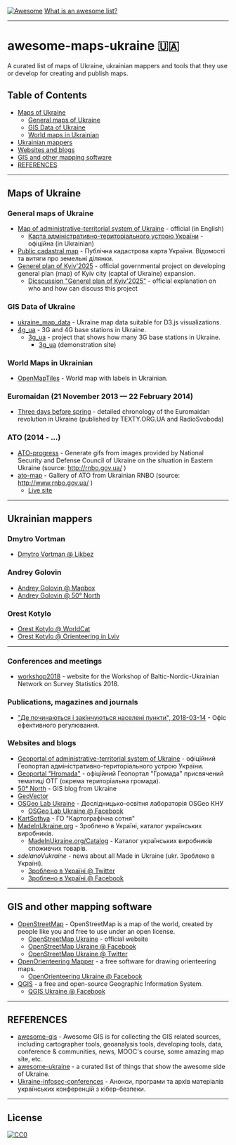 [![Awesome](https://cdn.rawgit.com/sindresorhus/awesome/d7305f38d29fed78fa85652e3a63e154dd8e8829/media/badge.svg)](https://github.com/sindresorhus/awesome) [What is an awesome list?](https://github.com/sindresorhus/awesome/blob/master/awesome.md)

***

# awesome-maps-ukraine 🇺🇦

A curated list of maps of Ukraine, ukrainian mappers and tools that they use or develop for creating and publish maps.

## Table of Contents
- [Maps of Ukraine](#maps-of-ukraine)
  - [General maps of Ukraine](#general-maps-of-ukraine)
  - [GIS Data of Ukraine](#gis-data-of-ukraine)
  - [World maps in Ukrainian](#world-maps-in-ukrainian)
- [Ukrainian mappers](#ukrainian-mappers)
- [Websites and blogs](#websites-and-blogs)
- [GIS and other mapping software](#gis-and-other-mapping-software)
- [REFERENCES](#references)

***

## Maps of Ukraine

### General maps of Ukraine

- [Map of administrative-territorial system of Ukraine](http://atu.minregion.gov.ua/en/karta) - official (in English)
  - [Карта адміністративно-територіального устрою України](http://atu.minregion.gov.ua/ua/karta) - офіційна (in Ukrainian) 
- [Public cadastral map](http://map.land.gov.ua/kadastrova-karta) - Публічна кадастрова карта України. Відомості та витяги про земельні ділянки.
- [Generel plan of Kyiv'2025](http://kga.gov.ua/generalnij-plan/genplan2025) - official governmental project on developing general plan (map) of Kyiv city (captal of Ukraine) expansion.
  - [Dicscussion "Generel plan of Kyiv'2025"](http://kga.gov.ua/obgovorennya-generalnogo-planu-mista-kieva) - official explanation on who and how can discuss this project

### GIS Data of Ukraine

- [ukraine_map_data](http://github.com/vsapsai/ukraine_map_data) - Ukraine map data suitable for D3.js visualizations.
- [4g_ua](https://github.com/OperKH/4g_ua) - 3G and 4G base stations in Ukraine.
  - [3g_ua](https://github.com/OperKH/3g_ua) - project that shows how many 3G base stations in Ukraine.
    - [3g_ua](http://3g.19min.com) (demonstration site)

### World Maps in Ukrainian
- [OpenMapTiles](https://openmaptiles.org/languages/uk/#1.38/0/0) - World map with labels in Ukrainian.

### Euromaidan (21 November 2013 — 22 February 2014)

- [Three days before spring](http://github.com/yarynam/maidan_maps) - detailed chronology of the Euromaidan revolution in Ukraine (published by TEXTY.ORG.UA and RadioSvoboda)

### ATO (2014 - ...)

- [ATO-progress](http://github.com/yurikoval/ATO-progress) - Generate gifs from images provided by National Security and Defense Council of Ukraine on the situation in Eastern Ukraine (source: http://rnbo.gov.ua/ )
- [ato-map](https://github.com/xainse/ato-map) - Gallery of ATO from Ukrainian RNBO (source: http://www.rnbo.gov.ua/ )
  - [Live site](http://ato-map.xain.in.ua/)

***

## Ukrainian mappers

### Dmytro Vortman

- [Dmytro Vortman @ Likbez](http://likbez.org.ua/ua/author/vortman)

### Andrey Golovin

- [Andrey Golovin @ Mapbox](http://www.mapbox.com/about/team/andrey-golovin/)
- [Andrey Golovin @ 50° North](http://www.50northspatial.org/andrey-golovin-becoming-legendary-mapper/)

### Orest Kotylo

- [Orest Kotylo @ WorldCat](http://www.worldcat.org/identities/viaf-305501675/)
- [Orest Kotylo @ Orienteering in Lviv](http://orient.lviv.ua/cart1.php)

***

### Conferences and meetings

- [workshop2018](https://github.com/djhurio/workshop2018) - website for the Workshop of Baltic-Nordic-Ukrainian Network on Survey Statistics 2018.

### Publications, magazines and journals

- ["Де починаються і закінчуються населені пункти", 2018-03-14](http://brdo.com.ua/news/de-pochynayutsya-zakinchuyutsya-naseleni-punkty/) - Офіс ефективного регулювання.

### Websites and blogs

- [Geoportal of administrative-territorial system of Ukraine](http://atu.minregion.gov.ua/ua/home) - офіційний Геопортал адміністративно-територіального устрою України.
- [Geoportal "Hromada"](https://otg.land.gov.ua/) - офіційний Геопортал "Громада" присвячений тематиці ОТГ (окрема територіальна громада).
- [50° North](http://50northspatial.org) - GIS blog from Ukraine
- [GeoVector]()
- [OSGeo Lab Ukraine](http://lab.osgeo.org.ua) - Дослідницько-освітня лабораторія OSGeo КНУ
  - [OSGeo Lab Ukraine @ Facebook](http://facebook.com/lab.osgeo.ua/)
- [KartSothya](http://kartsotnya.com.ua) - ГО "Картографічна сотня"
- [MadeInUkraine.org](https://madeinua.org/) - Зроблено в Україні, каталог українських виробників.
  - [MadeInUkraine.org/Catalog](https://madeinua.org/catalog/) - Каталог українських виробників споживчих товарів.
- *sdelanoVukraine* - news about all Made in Ukraine (ukr. Зроблено в Україні).
  - [Зроблено в Україні @ Twitter](https://twitter.com/sdelanoVukraine)
  - [Зроблено в Україні @ Facebook](https://www.facebook.com/sdelanoVukraine/)
***

## GIS and other mapping software

- [OpenStreetMap](http://openstreetmap.org) - OpenStreetMap is a map of the world, created by people like you and free to use under an open license.
  - [OpenStreetMap Ukraine](http://openstreetmap.org.ua) - official website
  - [OpenStreetMap Ukraine @ Facebook](http://facebook.com/openstreetmapua)
  - [OpenStreetMap Ukraine @ Twitter](https://twitter.com/osm_ua)
- [OpenOrienteering Mapper](http://openorienteering.org/apps/mapper) - a free software for drawing orienteering maps.
  - [OpenOrienteering Ukraine @ Facebook](http://facebook.com/OpenOrienteeringUkraine)
- [QGIS](http://qgis.org) - a free and open-source Geographic Information System.
  - [QGIS Ukraine @ Facebook](http://facebook.com/QGIS.UA)

***

## REFERENCES

- [awesome-gis](https://github.com/sshuair/awesome-gis) - Awesome GIS is for collecting the GIS related sources, including cartographer tools, geoanalysis tools, developing tools, data, conference & communities, news, MOOC's course, some amazing map site, etc.
- [awesome-ukraine](https://github.com/yavorsky/awesome-ukraine) - a curated list of things that show the awesome side of Ukraine.
- [Ukraine-infosec-conferences](https://github.com/sapran/Ukraine-infosec-conferences) - Анонси, програми та архів матеріалів українських конференцій з кібер-безпеки.

***

## License
[![CC0](http://mirrors.creativecommons.org/presskit/buttons/88x31/svg/cc-zero.svg)](https://creativecommons.org/publicdomain/zero/1.0/)
